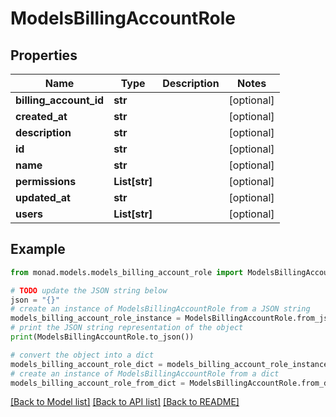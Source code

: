 # ModelsBillingAccountRole


## Properties

Name | Type | Description | Notes
------------ | ------------- | ------------- | -------------
**billing_account_id** | **str** |  | [optional] 
**created_at** | **str** |  | [optional] 
**description** | **str** |  | [optional] 
**id** | **str** |  | [optional] 
**name** | **str** |  | [optional] 
**permissions** | **List[str]** |  | [optional] 
**updated_at** | **str** |  | [optional] 
**users** | **List[str]** |  | [optional] 

## Example

```python
from monad.models.models_billing_account_role import ModelsBillingAccountRole

# TODO update the JSON string below
json = "{}"
# create an instance of ModelsBillingAccountRole from a JSON string
models_billing_account_role_instance = ModelsBillingAccountRole.from_json(json)
# print the JSON string representation of the object
print(ModelsBillingAccountRole.to_json())

# convert the object into a dict
models_billing_account_role_dict = models_billing_account_role_instance.to_dict()
# create an instance of ModelsBillingAccountRole from a dict
models_billing_account_role_from_dict = ModelsBillingAccountRole.from_dict(models_billing_account_role_dict)
```
[[Back to Model list]](../README.md#documentation-for-models) [[Back to API list]](../README.md#documentation-for-api-endpoints) [[Back to README]](../README.md)


